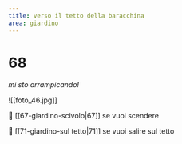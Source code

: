 ```yaml
---
title: verso il tetto della baracchina
area: giardino
---
```

# 68
_mi sto arrampicando!_

![[foto_46.jpg]]

👣 [[67-giardino-scivolo|67]] se vuoi scendere

👣 [[71-giardino-sul tetto|71]] se vuoi salire sul tetto

